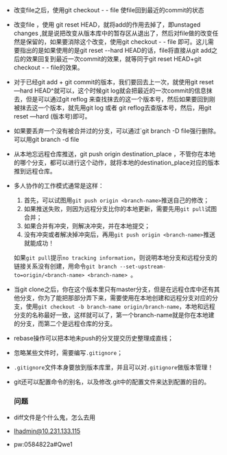 + 改变file之后，使用git checkout - - file 使file回到最近的commit的状态

+ 改变file ，使用 git reset HEAD，就将add的作用去掉了，即unstaged changes ,就是说把改变从版本库中的暂存区从退出了，然后对file做的改变任然是保留的，如果要消除这个改变，使用git checkout - - file 即可。这儿需要指出的是如果使用的是git reset --hard HEAD的话，file将直接从git add之后的效果回复到最近一次commit的效果，就等同于git reset HEAD+git checkout - - file的效果。

+ 对于已经git add + git commit的版本，我们要回去上一次，就使用git reset —hard HEAD^就可以，这个时候git log就会把最近的一次commit的信息抹去，但是可以通过git reflog 来查找抹去的这一个版本号，然后如果要回到刚被抹去这一个版本，就先用git log 或者 git reflog去查版本号，然后，用git reset —hard (版本号)即可。

+ 如果要丢弃一个没有被合并过的分支，可以通过`git branch -D file强行删除。可以用git branch -d file

+ 从本地忘远程仓库推送，git push origin destination_place ，不管你在本地的哪个分支，都可以进行这个动作，就将本地的destination_place对应的版本推到远程仓库。

+ 多人协作的工作模式通常是这样：

  1. 首先，可以试图用`git push origin <branch-name>`推送自己的修改；
  2. 如果推送失败，则因为远程分支比你的本地更新，需要先用`git pull`试图合并；
  3. 如果合并有冲突，则解决冲突，并在本地提交；
  4. 没有冲突或者解决掉冲突后，再用`git push origin <branch-name>`推送就能成功！

  如果`git pull`提示`no tracking information`，则说明本地分支和远程分支的链接关系没有创建，用命令`git branch --set-upstream-to=origin/<branch-name> <branch-name> `。

+ 当git clone之后，你在这个版本里只有master分支，但是在远程仓库中还有其他分支，你为了能把那部分弄下来，需要使用在本地创建和远程分支对应的分支，使用`git checkout -b branch-name origin/branch-name`，本地和远程分支的名称最好一致，这样就可以了，第一个branch-name就是你在本地建的分支，而第二个是远程仓库的分支。

+ rebase操作可以把本地未push的分叉提交历史整理成直线；

+ 忽略某些文件时，需要编写`.gitignore`；

+ `.gitignore`文件本身要放到版本库里，并且可以对`.gitignore`做版本管理！

+ git还可以配置命令的别名，以及修改.git中的配置文件来达到配置的目的。

  ### 问题

+ diff文件是个什么鬼，怎么去用

+ lhadmin@10.231.133.115 

+ pw:0584822a#Qwe1

